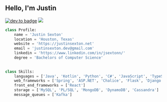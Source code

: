 ## Hello, I'm Justin
[![dev.to badge](https://img.shields.io/badge/-jsextonn-%230177B5?style=flat&logo=linkedin)](https://www.linkedin.com/in/jsextonn/)
![](https://komarev.com/ghpvc/?username=JSextonn&color=brightgreen&style=flat)

```python
class Profile:
    name = 'Justin Sexton'
    location = 'Houston, Texas'
    website = 'https://justinsexton.net'
    email = 'justinsexton.dev@gmail.com'
    linkedin = 'https://www.linkedin.com/in/jsextonn/'
    degree = 'Bachelors of Computer Science'
    
    
class Skills:
    languages = ['Java', 'Kotlin', 'Python', 'C#', 'JavaScript', 'TypeScript', 'Rust']
    web_frameworks = ['Spring', 'ASP.NET', 'Chalice', 'Flask', 'Django']
    front_end_frameworks = ['React']
    storage = ['MySQL', 'PL/SQL', 'MongoDB', 'DynamoDB', 'Cassandra']
    message_queues = ['Kafka']
```

